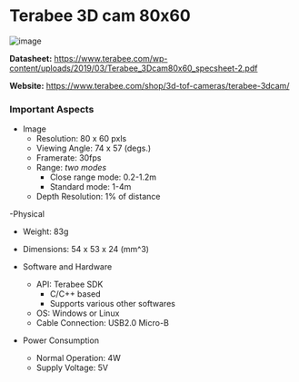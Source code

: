 # Terabee 3D cam 80x60
![image](https://user-images.githubusercontent.com/35274689/58890750-d5bfe580-86b0-11e9-9a3d-85ebcb07f5d3.png)

**Datasheet:** https://www.terabee.com/wp-content/uploads/2019/03/Terabee_3Dcam80x60_specsheet-2.pdf

**Website:** https://www.terabee.com/shop/3d-tof-cameras/terabee-3dcam/

### Important Aspects
- Image
  - Resolution: 80 x 60 pxls
  - Viewing Angle: 74 x 57 (degs.)
  - Framerate: 30fps
  - Range: *two modes*
    - Close range mode: 0.2-1.2m
    - Standard mode: 1-4m
  - Depth Resolution: 1% of distance
  
-Physical
  - Weight: 83g
  - Dimensions: 54 x 53 x 24 (mm^3)
  
- Software and Hardware
  - API: Terabee SDK
    - C/C++ based
    - Supports various other softwares
  - OS: Windows or Linux
  - Cable Connection: USB2.0 Micro-B
  
- Power Consumption
  - Normal Operation: 4W
  - Supply Voltage: 5V
  




